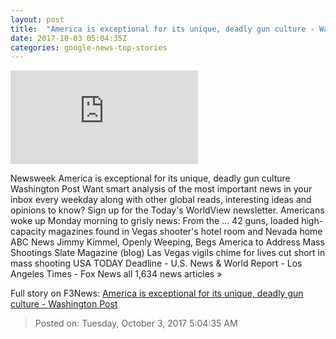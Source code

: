 ```yaml
---
layout: post
title:  "America is exceptional for its unique, deadly gun culture - Washington Post"
date: 2017-10-03 05:04:35Z
categories: google-news-top-stories
---
```


![America is exceptional for its unique, deadly gun culture - Washington Post](https://img.washingtonpost.com/pbox.php?url=http://img.washingtonpost.com/blogs/worldviews/files/2017/10/1003_ForN_GunCountry.jpg&w=1484&op=resize&opt=1&filter=antialias&t=20170517)

Newsweek America is exceptional for its unique, deadly gun culture Washington Post Want smart analysis of the most important news in your inbox every weekday along with other global reads, interesting ideas and opinions to know? Sign up for the Today's WorldView newsletter. Americans woke up Monday morning to grisly news: From the ... 42 guns, loaded high-capacity magazines found in Vegas shooter's hotel room and Nevada home ABC News Jimmy Kimmel, Openly Weeping, Begs America to Address Mass Shootings Slate Magazine (blog) Las Vegas vigils chime for lives cut short in mass shooting USA TODAY Deadline - U.S. News & World Report - Los Angeles Times - Fox News all 1,634 news articles »


Full story on F3News: [America is exceptional for its unique, deadly gun culture - Washington Post](http://www.f3nws.com/n/ApqZdC)

> Posted on: Tuesday, October 3, 2017 5:04:35 AM
